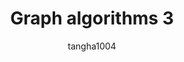 ---
layout: post
title: Graph algorithms 3
subtitle:
categories: algorithm
author: tangha1004
tags: [algorithm]
---
